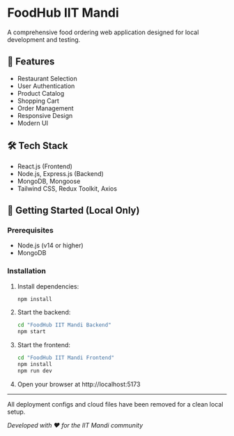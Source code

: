 # FoodHub IIT Mandi

A comprehensive food ordering web application designed for local development and testing.

## 🌟 Features

- Restaurant Selection
- User Authentication
- Product Catalog
- Shopping Cart
- Order Management
- Responsive Design
- Modern UI

## 🛠 Tech Stack

- React.js (Frontend)
- Node.js, Express.js (Backend)
- MongoDB, Mongoose
- Tailwind CSS, Redux Toolkit, Axios

## 🚀 Getting Started (Local Only)

### Prerequisites
- Node.js (v14 or higher)
- MongoDB

### Installation

1. Install dependencies:
   ```sh
   npm install
   ```
2. Start the backend:
   ```sh
   cd "FoodHub IIT Mandi Backend"
   npm start
   ```
3. Start the frontend:
   ```sh
   cd "FoodHub IIT Mandi Frontend"
   npm install
   npm run dev
   ```
4. Open your browser at http://localhost:5173

---

All deployment configs and cloud files have been removed for a clean local setup.

*Developed with ❤️ for the IIT Mandi community*
